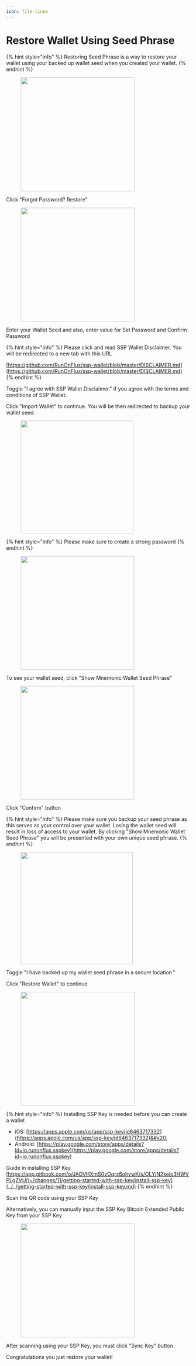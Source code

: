 ```yaml
---
icon: file-lines
---
```


# Restore Wallet Using Seed Phrase

{% hint style="info" %}
Restoring Seed Phrase is a way to restore your wallet using your backed up wallet seed when you created your wallet.
{% endhint %}

<div align="left"><figure><img src="../../.gitbook/assets/Screenshot from 2025-01-08 17-55-34.png" alt="" width="311"><figcaption></figcaption></figure></div>

Click "Forgot Password? Restore"

<div align="left"><figure><img src="../../.gitbook/assets/Screenshot from 2025-01-08 18-55-01.png" alt="" width="311"><figcaption></figcaption></figure></div>

Enter your Wallet Seed and also, enter value for Set Password and Confirm Password

{% hint style="info" %}
Please click and read SSP Wallet Disclaimer. You will be redirected to a new tab with this URL

[https://github.com/RunOnFlux/ssp-wallet/blob/master/DISCLAIMER.md](https://github.com/RunOnFlux/ssp-wallet/blob/master/DISCLAIMER.md)
{% endhint %}

Toggle "I agree with SSP Wallet Disclaimer." if you agree with the terms and conditions of SSP Wallet.

Click "Import Wallet" to continue. You will be then redirected to backup your wallet seed.

<div align="left"><figure><img src="../../.gitbook/assets/image (6).png" alt="" width="308"><figcaption></figcaption></figure></div>

{% hint style="info" %}
Please make sure to create a strong password
{% endhint %}

<div align="left"><figure><img src="../../.gitbook/assets/image (7).png" alt="" width="310"><figcaption></figcaption></figure></div>

To see your wallet seed, click "Show Mnemonic Wallet Seed Phrase"

<div align="left"><figure><img src="../../.gitbook/assets/image (8).png" alt="" width="310"><figcaption></figcaption></figure></div>

Click "Confirm" button

{% hint style="info" %}
Please make sure you backup your seed phrase as this serves as your control over your wallet. Losing the wallet seed will result in loss of access to your wallet. By clicking "Show Mnemonic Wallet Seed Phrase" you will be presented with your own unique seed phrase.
{% endhint %}

<div align="left"><figure><img src="../../.gitbook/assets/image (9).png" alt="" width="306"><figcaption></figcaption></figure></div>

Toggle "I have backed up my wallet seed phrase in a secure location."

Click "Restore Wallet" to continue

<div align="left"><figure><img src="../../.gitbook/assets/Screenshot from 2025-01-08 19-15-14.png" alt="" width="311"><figcaption></figcaption></figure></div>

{% hint style="info" %}
Installing SSP Key is needed before you can create a wallet

* iOS: [https://apps.apple.com/us/app/ssp-key/id6463717332](https://apps.apple.com/us/app/ssp-key/id6463717332)&#x20;
* Android: [https://play.google.com/store/apps/details?id=io.runonflux.sspkey](https://play.google.com/store/apps/details?id=io.runonflux.sspkey)

Guide in installing SSP Key [https://app.gitbook.com/o/JAOVHXmS0zOqrz6ohvwK/s/OLYjN2kelo3HWVPLgZVU/\~/changes/11/getting-started-with-ssp-key/install-ssp-key](../../getting-started-with-ssp-key/install-ssp-key.md)
{% endhint %}

Scan the QR code using your SSP Key

Alternatively, you can manually input the SSP Key Bitcoin Extended Public Key from your SSP Key

<div align="left"><figure><img src="../../.gitbook/assets/Screenshot from 2025-01-08 19-25-19.png" alt="" width="311"><figcaption></figcaption></figure></div>

After scanning using your SSP Key, you must click "Sync Key" button

Congratulations you just restore your wallet!

